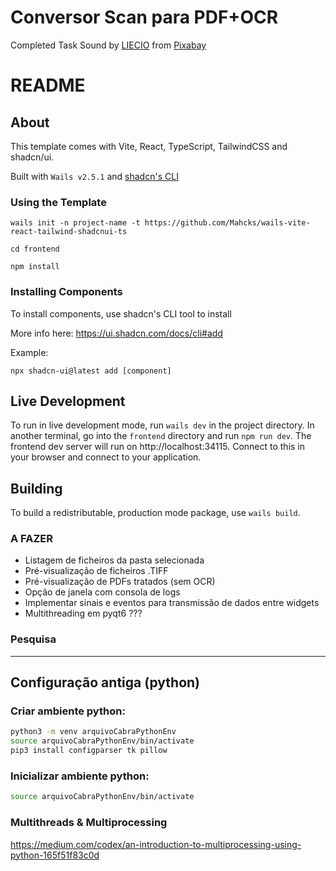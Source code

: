 # Conversor Scan para PDF+OCR

Completed Task Sound by [LIECIO](https://pixabay.com/users/liecio-3298866/?utm_source=link-attribution&utm_medium=referral&utm_campaign=music&utm_content=190035) from [Pixabay](https://pixabay.com//?utm_source=link-attribution&utm_medium=referral&utm_campaign=music&utm_content=190035)

# README

## About

This template comes with Vite, React, TypeScript, TailwindCSS and shadcn/ui.

Built with `Wails v2.5.1` and [shadcn's CLI](https://ui.shadcn.com/docs/cli)

### Using the Template
```console
wails init -n project-name -t https://github.com/Mahcks/wails-vite-react-tailwind-shadcnui-ts
```

```console
cd frontend
```

```console
npm install
```

### Installing Components
To install components, use shadcn's CLI tool to install

More info here: https://ui.shadcn.com/docs/cli#add

Example:
```console
npx shadcn-ui@latest add [component]
```

## Live Development

To run in live development mode, run `wails dev` in the project directory. In another terminal, go into the `frontend`
directory and run `npm run dev`. The frontend dev server will run on http://localhost:34115. Connect to this in your
browser and connect to your application.

## Building

To build a redistributable, production mode package, use `wails build`.


### A FAZER
- Listagem de ficheiros da pasta selecionada
- Pré-visualização de ficheiros .TIFF
- Pré-visualização de PDFs tratados (sem OCR)
- Opção de janela com consola de logs
- Implementar sinais e eventos para transmissão de dados entre widgets
- Multithreading em pyqt6 ???

### Pesquisa

---

## Configuração antiga (python)

### Criar ambiente python:
``` bash
python3 -m venv arquivoCabraPythonEnv 
source arquivoCabraPythonEnv/bin/activate
pip3 install configparser tk pillow
```

### Inicializar ambiente python:
```bash
source arquivoCabraPythonEnv/bin/activate
```

### Multithreads & Multiprocessing

https://medium.com/codex/an-introduction-to-multiprocessing-using-python-165f51f83c0d





 